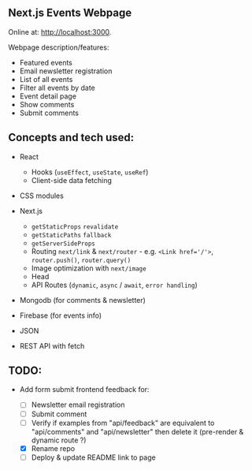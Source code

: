 ## Next.js Events Webpage

Online at: [http://localhost:3000](http://localhost:3000).

Webpage description/features:

- Featured events
- Email newsletter registration
- List of all events
- Filter all events by date
- Event detail page
- Show comments
- Submit comments

## Concepts and tech used:

- React
  - Hooks (`useEffect`, `useState`, `useRef`)
  - Client-side data fetching
- CSS modules
- Next.js

  - `getStaticProps` `revalidate`
  - `getStaticPaths` `fallback`
  - `getServerSideProps`
  - Routing `next/link` & `next/router` - e.g. `<Link href='/'>`, `router.push()`, `router.query()`
  - Image optimization with `next/image`
  - Head
  - API Routes (`dynamic`, `async` / `await`, `error handling`)

- Mongodb (for comments & newsletter)
- Firebase (for events info)
- JSON
- REST API with fetch

## TODO:

- Add form submit frontend feedback for:

  - [ ] Newsletter email registration
  - [ ] Submit comment
  - [ ] Verify if examples from "api/feedback" are equivalent to "api/comments" and "api/newsletter" then delete it (pre-render & dynamic route ?)
  - [x] Rename repo
  - [ ] Deploy & update README link to page
